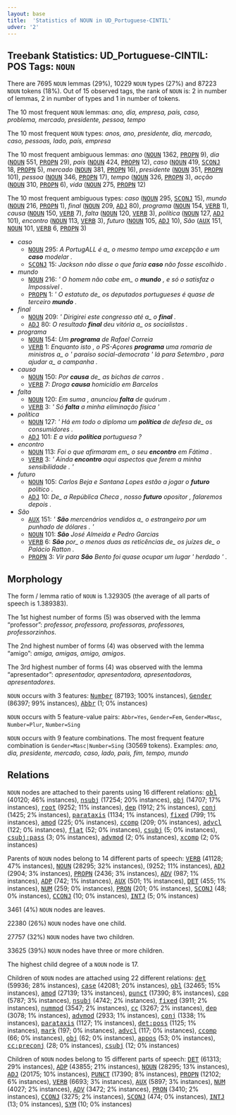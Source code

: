 ```yaml
---
layout: base
title:  'Statistics of NOUN in UD_Portuguese-CINTIL'
udver: '2'
---
```


## Treebank Statistics: UD_Portuguese-CINTIL: POS Tags: `NOUN`

There are 7695 `NOUN` lemmas (29%), 10229 `NOUN` types (27%) and 87223 `NOUN` tokens (18%).
Out of 15 observed tags, the rank of `NOUN` is: 2 in number of lemmas, 2 in number of types and 1 in number of tokens.

The 10 most frequent `NOUN` lemmas: <em>ano, dia, empresa, país, caso, problema, mercado, presidente, pessoa, tempo</em>

The 10 most frequent `NOUN` types:  <em>anos, ano, presidente, dia, mercado, caso, pessoas, lado, país, empresa</em>

The 10 most frequent ambiguous lemmas: <em>ano</em> (<tt><a href="pt_cintil-pos-NOUN.html">NOUN</a></tt> 1362, <tt><a href="pt_cintil-pos-PROPN.html">PROPN</a></tt> 9), <em>dia</em> (<tt><a href="pt_cintil-pos-NOUN.html">NOUN</a></tt> 551, <tt><a href="pt_cintil-pos-PROPN.html">PROPN</a></tt> 29), <em>país</em> (<tt><a href="pt_cintil-pos-NOUN.html">NOUN</a></tt> 424, <tt><a href="pt_cintil-pos-PROPN.html">PROPN</a></tt> 12), <em>caso</em> (<tt><a href="pt_cintil-pos-NOUN.html">NOUN</a></tt> 419, <tt><a href="pt_cintil-pos-SCONJ.html">SCONJ</a></tt> 18, <tt><a href="pt_cintil-pos-PROPN.html">PROPN</a></tt> 5), <em>mercado</em> (<tt><a href="pt_cintil-pos-NOUN.html">NOUN</a></tt> 381, <tt><a href="pt_cintil-pos-PROPN.html">PROPN</a></tt> 16), <em>presidente</em> (<tt><a href="pt_cintil-pos-NOUN.html">NOUN</a></tt> 351, <tt><a href="pt_cintil-pos-PROPN.html">PROPN</a></tt> 101), <em>pessoa</em> (<tt><a href="pt_cintil-pos-NOUN.html">NOUN</a></tt> 346, <tt><a href="pt_cintil-pos-PROPN.html">PROPN</a></tt> 17), <em>tempo</em> (<tt><a href="pt_cintil-pos-NOUN.html">NOUN</a></tt> 326, <tt><a href="pt_cintil-pos-PROPN.html">PROPN</a></tt> 3), <em>acção</em> (<tt><a href="pt_cintil-pos-NOUN.html">NOUN</a></tt> 310, <tt><a href="pt_cintil-pos-PROPN.html">PROPN</a></tt> 6), <em>vida</em> (<tt><a href="pt_cintil-pos-NOUN.html">NOUN</a></tt> 275, <tt><a href="pt_cintil-pos-PROPN.html">PROPN</a></tt> 12)

The 10 most frequent ambiguous types:  <em>caso</em> (<tt><a href="pt_cintil-pos-NOUN.html">NOUN</a></tt> 295, <tt><a href="pt_cintil-pos-SCONJ.html">SCONJ</a></tt> 15), <em>mundo</em> (<tt><a href="pt_cintil-pos-NOUN.html">NOUN</a></tt> 216, <tt><a href="pt_cintil-pos-PROPN.html">PROPN</a></tt> 1), <em>final</em> (<tt><a href="pt_cintil-pos-NOUN.html">NOUN</a></tt> 209, <tt><a href="pt_cintil-pos-ADJ.html">ADJ</a></tt> 80), <em>programa</em> (<tt><a href="pt_cintil-pos-NOUN.html">NOUN</a></tt> 154, <tt><a href="pt_cintil-pos-VERB.html">VERB</a></tt> 1), <em>causa</em> (<tt><a href="pt_cintil-pos-NOUN.html">NOUN</a></tt> 150, <tt><a href="pt_cintil-pos-VERB.html">VERB</a></tt> 7), <em>falta</em> (<tt><a href="pt_cintil-pos-NOUN.html">NOUN</a></tt> 120, <tt><a href="pt_cintil-pos-VERB.html">VERB</a></tt> 3), <em>política</em> (<tt><a href="pt_cintil-pos-NOUN.html">NOUN</a></tt> 127, <tt><a href="pt_cintil-pos-ADJ.html">ADJ</a></tt> 101), <em>encontro</em> (<tt><a href="pt_cintil-pos-NOUN.html">NOUN</a></tt> 113, <tt><a href="pt_cintil-pos-VERB.html">VERB</a></tt> 3), <em>futuro</em> (<tt><a href="pt_cintil-pos-NOUN.html">NOUN</a></tt> 105, <tt><a href="pt_cintil-pos-ADJ.html">ADJ</a></tt> 10), <em>São</em> (<tt><a href="pt_cintil-pos-AUX.html">AUX</a></tt> 151, <tt><a href="pt_cintil-pos-NOUN.html">NOUN</a></tt> 101, <tt><a href="pt_cintil-pos-VERB.html">VERB</a></tt> 6, <tt><a href="pt_cintil-pos-PROPN.html">PROPN</a></tt> 3)


* <em>caso</em>
  * <tt><a href="pt_cintil-pos-NOUN.html">NOUN</a></tt> 295: <em>A PortugALL é a_ o mesmo tempo uma excepção e um <b>caso</b> modelar .</em>
  * <tt><a href="pt_cintil-pos-SCONJ.html">SCONJ</a></tt> 15: <em>Jackson não disse o que faria <b>caso</b> não fosse escolhido .</em>
* <em>mundo</em>
  * <tt><a href="pt_cintil-pos-NOUN.html">NOUN</a></tt> 216: <em>' O homem não cabe em_ o <b>mundo</b> , e só o satisfaz o Impossível .</em>
  * <tt><a href="pt_cintil-pos-PROPN.html">PROPN</a></tt> 1: <em>' O estatuto de_ os deputados portugueses é quase de terceiro <b>mundo</b> .</em>
* <em>final</em>
  * <tt><a href="pt_cintil-pos-NOUN.html">NOUN</a></tt> 209: <em>' Dirigirei este congresso até a_ o <b>final</b> .</em>
  * <tt><a href="pt_cintil-pos-ADJ.html">ADJ</a></tt> 80: <em>O resultado <b>final</b> deu vitória a_ os socialistas .</em>
* <em>programa</em>
  * <tt><a href="pt_cintil-pos-NOUN.html">NOUN</a></tt> 154: <em>Um <b>programa</b> de Rafael Correia</em>
  * <tt><a href="pt_cintil-pos-VERB.html">VERB</a></tt> 1: <em>Enquanto isto , o PS-Açores <b>programa</b> uma romaria de ministros a_ o ' paraíso social-democrata ' lá para Setembro , para ajudar a_ a campanha .</em>
* <em>causa</em>
  * <tt><a href="pt_cintil-pos-NOUN.html">NOUN</a></tt> 150: <em>Por <b>causa</b> de_ as bichas de carros .</em>
  * <tt><a href="pt_cintil-pos-VERB.html">VERB</a></tt> 7: <em>Droga <b>causa</b> homicídio em Barcelos</em>
* <em>falta</em>
  * <tt><a href="pt_cintil-pos-NOUN.html">NOUN</a></tt> 120: <em>Em suma , anunciou <b>falta</b> de quórum .</em>
  * <tt><a href="pt_cintil-pos-VERB.html">VERB</a></tt> 3: <em>' Só <b>falta</b> a minha eliminação física '</em>
* <em>política</em>
  * <tt><a href="pt_cintil-pos-NOUN.html">NOUN</a></tt> 127: <em>' Há em todo o diploma um <b>política</b> de defesa de_ os consumidores .</em>
  * <tt><a href="pt_cintil-pos-ADJ.html">ADJ</a></tt> 101: <em>E a vida <b>política</b> portuguesa ?</em>
* <em>encontro</em>
  * <tt><a href="pt_cintil-pos-NOUN.html">NOUN</a></tt> 113: <em>Foi o que afirmaram em_ o seu <b>encontro</b> em Fátima .</em>
  * <tt><a href="pt_cintil-pos-VERB.html">VERB</a></tt> 3: <em>' Ainda <b>encontro</b> aqui aspectos que ferem a minha sensibilidade . '</em>
* <em>futuro</em>
  * <tt><a href="pt_cintil-pos-NOUN.html">NOUN</a></tt> 105: <em>Carlos Beja e Santana Lopes estão a jogar o <b>futuro</b> político .</em>
  * <tt><a href="pt_cintil-pos-ADJ.html">ADJ</a></tt> 10: <em>De_ a República Checa , nosso <b>futuro</b> opositor , falaremos depois .</em>
* <em>São</em>
  * <tt><a href="pt_cintil-pos-AUX.html">AUX</a></tt> 151: <em>' <b>São</b> mercenários vendidos a_ o estrangeiro por um punhado de dólares . '</em>
  * <tt><a href="pt_cintil-pos-NOUN.html">NOUN</a></tt> 101: <em><b>São</b> José Almeida e Pedro Garcias</em>
  * <tt><a href="pt_cintil-pos-VERB.html">VERB</a></tt> 6: <em><b>São</b> por_ o menos duas as reticências de_ os juízes de_ o Palácio Ratton .</em>
  * <tt><a href="pt_cintil-pos-PROPN.html">PROPN</a></tt> 3: <em>Vir para <b>São</b> Bento foi quase ocupar um lugar ' herdado ' .</em>

## Morphology

The form / lemma ratio of `NOUN` is 1.329305 (the average of all parts of speech is 1.389383).

The 1st highest number of forms (5) was observed with the lemma “professor”: <em>professor, professora, professoras, professores, professorzinhos</em>.

The 2nd highest number of forms (4) was observed with the lemma “amigo”: <em>amiga, amigas, amigo, amigos</em>.

The 3rd highest number of forms (4) was observed with the lemma “apresentador”: <em>apresentador, apresentadora, apresentadoras, apresentadores</em>.

`NOUN` occurs with 3 features: <tt><a href="pt_cintil-feat-Number.html">Number</a></tt> (87193; 100% instances), <tt><a href="pt_cintil-feat-Gender.html">Gender</a></tt> (86397; 99% instances), <tt><a href="pt_cintil-feat-Abbr.html">Abbr</a></tt> (1; 0% instances)

`NOUN` occurs with 5 feature-value pairs: `Abbr=Yes`, `Gender=Fem`, `Gender=Masc`, `Number=Plur`, `Number=Sing`

`NOUN` occurs with 9 feature combinations.
The most frequent feature combination is `Gender=Masc|Number=Sing` (30569 tokens).
Examples: <em>ano, dia, presidente, mercado, caso, lado, país, fim, tempo, mundo</em>


## Relations

`NOUN` nodes are attached to their parents using 16 different relations: <tt><a href="pt_cintil-dep-obl.html">obl</a></tt> (40120; 46% instances), <tt><a href="pt_cintil-dep-nsubj.html">nsubj</a></tt> (17254; 20% instances), <tt><a href="pt_cintil-dep-obj.html">obj</a></tt> (14707; 17% instances), <tt><a href="pt_cintil-dep-root.html">root</a></tt> (9252; 11% instances), <tt><a href="pt_cintil-dep-dep.html">dep</a></tt> (1912; 2% instances), <tt><a href="pt_cintil-dep-conj.html">conj</a></tt> (1425; 2% instances), <tt><a href="pt_cintil-dep-parataxis.html">parataxis</a></tt> (1134; 1% instances), <tt><a href="pt_cintil-dep-fixed.html">fixed</a></tt> (799; 1% instances), <tt><a href="pt_cintil-dep-amod.html">amod</a></tt> (225; 0% instances), <tt><a href="pt_cintil-dep-ccomp.html">ccomp</a></tt> (209; 0% instances), <tt><a href="pt_cintil-dep-advcl.html">advcl</a></tt> (122; 0% instances), <tt><a href="pt_cintil-dep-flat.html">flat</a></tt> (52; 0% instances), <tt><a href="pt_cintil-dep-csubj.html">csubj</a></tt> (5; 0% instances), <tt><a href="pt_cintil-dep-csubj-pass.html">csubj:pass</a></tt> (3; 0% instances), <tt><a href="pt_cintil-dep-advmod.html">advmod</a></tt> (2; 0% instances), <tt><a href="pt_cintil-dep-xcomp.html">xcomp</a></tt> (2; 0% instances)

Parents of `NOUN` nodes belong to 14 different parts of speech: <tt><a href="pt_cintil-pos-VERB.html">VERB</a></tt> (41128; 47% instances), <tt><a href="pt_cintil-pos-NOUN.html">NOUN</a></tt> (28295; 32% instances),  (9252; 11% instances), <tt><a href="pt_cintil-pos-ADJ.html">ADJ</a></tt> (2904; 3% instances), <tt><a href="pt_cintil-pos-PROPN.html">PROPN</a></tt> (2436; 3% instances), <tt><a href="pt_cintil-pos-ADV.html">ADV</a></tt> (987; 1% instances), <tt><a href="pt_cintil-pos-ADP.html">ADP</a></tt> (742; 1% instances), <tt><a href="pt_cintil-pos-AUX.html">AUX</a></tt> (501; 1% instances), <tt><a href="pt_cintil-pos-DET.html">DET</a></tt> (455; 1% instances), <tt><a href="pt_cintil-pos-NUM.html">NUM</a></tt> (259; 0% instances), <tt><a href="pt_cintil-pos-PRON.html">PRON</a></tt> (201; 0% instances), <tt><a href="pt_cintil-pos-SCONJ.html">SCONJ</a></tt> (48; 0% instances), <tt><a href="pt_cintil-pos-CCONJ.html">CCONJ</a></tt> (10; 0% instances), <tt><a href="pt_cintil-pos-INTJ.html">INTJ</a></tt> (5; 0% instances)

3461 (4%) `NOUN` nodes are leaves.

22380 (26%) `NOUN` nodes have one child.

27757 (32%) `NOUN` nodes have two children.

33625 (39%) `NOUN` nodes have three or more children.

The highest child degree of a `NOUN` node is 17.

Children of `NOUN` nodes are attached using 22 different relations: <tt><a href="pt_cintil-dep-det.html">det</a></tt> (59936; 28% instances), <tt><a href="pt_cintil-dep-case.html">case</a></tt> (42081; 20% instances), <tt><a href="pt_cintil-dep-obl.html">obl</a></tt> (32465; 15% instances), <tt><a href="pt_cintil-dep-amod.html">amod</a></tt> (27139; 13% instances), <tt><a href="pt_cintil-dep-punct.html">punct</a></tt> (17390; 8% instances), <tt><a href="pt_cintil-dep-cop.html">cop</a></tt> (5787; 3% instances), <tt><a href="pt_cintil-dep-nsubj.html">nsubj</a></tt> (4742; 2% instances), <tt><a href="pt_cintil-dep-fixed.html">fixed</a></tt> (3911; 2% instances), <tt><a href="pt_cintil-dep-nummod.html">nummod</a></tt> (3547; 2% instances), <tt><a href="pt_cintil-dep-cc.html">cc</a></tt> (3267; 2% instances), <tt><a href="pt_cintil-dep-dep.html">dep</a></tt> (3078; 1% instances), <tt><a href="pt_cintil-dep-advmod.html">advmod</a></tt> (2933; 1% instances), <tt><a href="pt_cintil-dep-conj.html">conj</a></tt> (1338; 1% instances), <tt><a href="pt_cintil-dep-parataxis.html">parataxis</a></tt> (1127; 1% instances), <tt><a href="pt_cintil-dep-det-poss.html">det:poss</a></tt> (1125; 1% instances), <tt><a href="pt_cintil-dep-mark.html">mark</a></tt> (197; 0% instances), <tt><a href="pt_cintil-dep-advcl.html">advcl</a></tt> (117; 0% instances), <tt><a href="pt_cintil-dep-ccomp.html">ccomp</a></tt> (66; 0% instances), <tt><a href="pt_cintil-dep-obj.html">obj</a></tt> (62; 0% instances), <tt><a href="pt_cintil-dep-appos.html">appos</a></tt> (53; 0% instances), <tt><a href="pt_cintil-dep-cc-preconj.html">cc:preconj</a></tt> (28; 0% instances), <tt><a href="pt_cintil-dep-csubj.html">csubj</a></tt> (12; 0% instances)

Children of `NOUN` nodes belong to 15 different parts of speech: <tt><a href="pt_cintil-pos-DET.html">DET</a></tt> (61313; 29% instances), <tt><a href="pt_cintil-pos-ADP.html">ADP</a></tt> (43855; 21% instances), <tt><a href="pt_cintil-pos-NOUN.html">NOUN</a></tt> (28295; 13% instances), <tt><a href="pt_cintil-pos-ADJ.html">ADJ</a></tt> (20175; 10% instances), <tt><a href="pt_cintil-pos-PUNCT.html">PUNCT</a></tt> (17390; 8% instances), <tt><a href="pt_cintil-pos-PROPN.html">PROPN</a></tt> (12102; 6% instances), <tt><a href="pt_cintil-pos-VERB.html">VERB</a></tt> (6693; 3% instances), <tt><a href="pt_cintil-pos-AUX.html">AUX</a></tt> (5897; 3% instances), <tt><a href="pt_cintil-pos-NUM.html">NUM</a></tt> (4027; 2% instances), <tt><a href="pt_cintil-pos-ADV.html">ADV</a></tt> (3472; 2% instances), <tt><a href="pt_cintil-pos-PRON.html">PRON</a></tt> (3410; 2% instances), <tt><a href="pt_cintil-pos-CCONJ.html">CCONJ</a></tt> (3275; 2% instances), <tt><a href="pt_cintil-pos-SCONJ.html">SCONJ</a></tt> (474; 0% instances), <tt><a href="pt_cintil-pos-INTJ.html">INTJ</a></tt> (13; 0% instances), <tt><a href="pt_cintil-pos-SYM.html">SYM</a></tt> (10; 0% instances)

